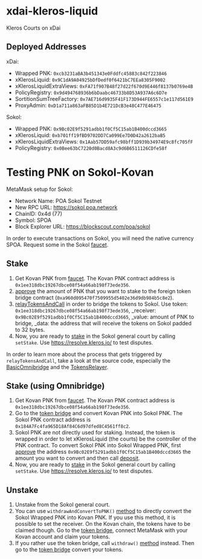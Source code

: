 # xdai-kleros-liquid
Kleros Courts on xDai

## Deployed Addresses

xDai:
- Wrapped PNK: `0xcb3231aBA3b451343e0Fddfc45883c842f223846`
- xKlerosLiquid: `0x9C1dA9A04925bDfDedf0f6421bC7EEa8305F9002`
- xKlerosLiquidExtraViews: `0xFA71f907B48f27d22f670d9E446f8137b0769e4B`
- PolicyRegistry: `0x9d494768936b6bDaabc46733b8D53A937A6c6D7e`
- SortitionSumTreeFactory: `0x7AE716d9935F41F173D944FE6557c1e117d561E9`
- ProxyAdmin: `0xD1a711a863aFB85D1b4E721DcB3e48C477E46475`

Sokol:
- Wrapped PNK: `0x9Bc02E9f5291adbb1f0Cf5C15ab1B400dccd3665`
- xKlerosLiquid: `0xb701ff19fBD9702DD7Ca099Ee7D0D42a2612baB5`
- xKlerosLiquidExtraViews: `0x1Aab57DD59afc98bff1D939b34974E9c8fc705fF`
- PolicyRegistry: `0x0Bee63bC7220d0Bacd8A3c9d6B6511126CDfe58f`

# Testing PNK on Sokol-Kovan

MetaMask setup for Sokol: 
- Network Name: POA Sokol Testnet
- New RPC URL: https://sokol.poa.network
- ChainID: 0x4d (77)
- Symbol: SPOA
- Block Explorer URL: https://blockscout.com/poa/sokol

In order to execute transactions on Sokol, you will need the native currency SPOA. Request some in the Sokol [faucet](https://faucet-sokol.herokuapp.com/).

## Stake
1. Get Kovan PNK from [faucet](https://kovan.etherscan.io/address/0x4e95b2e0ecb3bd394e1dddd775504820a746d3bd#writeContract). The Kovan PNK contract address is `0x1ee318dbc19267dbce08f54a66ab198f73ede356`.
1. [approve](https://kovan.etherscan.io/address/0x1ee318dbc19267dbce08f54a66ab198f73ede356#writeContract) the amount of PNK that you want to stake to the foreign token bridge contract (`0xa960d095470f7509955d5402e36d9db984b5c8e2`).
1. [relayTokensAndCall](https://kovan.etherscan.io/address/0xa960d095470f7509955d5402e36d9db984b5c8e2#writeProxyContract) in order to bridge the tokens to Sokol. Use token: `0x1ee318dbc19267dbce08f54a66ab198f73ede356`, _receiver: `0x9Bc02E9f5291adbb1f0Cf5C15ab1B400dccd3665`, _value: amount of PNK to bridge, _data: the address that will receive the tokens on Sokol padded to 32 bytes.
1. Now, you are ready to [stake](https://blockscout.com/poa/sokol/address/0xb701ff19fBD9702DD7Ca099Ee7D0D42a2612baB5/write-proxy) in the Sokol general court by calling `setStake`. Use https://resolve.kleros.io/ to test disputes.

In order to learn more about the process that gets triggered by `relayTokensAndCall`, take a look at the source code, especially the [BasicOmnibridge](https://github.com/omni/omnibridge/blob/b658c7c217e25c13e61ab9fb1a97010a5656b11e/contracts/upgradeable_contracts/BasicOmnibridge.sol#L471) and the [TokensRelayer](https://github.com/omni/omnibridge/blob/b658c7c217e25c13e61ab9fb1a97010a5656b11e/contracts/upgradeable_contracts/components/common/TokensRelayer.sol#L73-L87).

## Stake (using Omnibridge)
1. Get Kovan PNK from [faucet](https://kovan.etherscan.io/address/0x4e95b2e0ecb3bd394e1dddd775504820a746d3bd#writeContract). The Kovan PNK contract address is `0x1ee318dbc19267dbce08f54a66ab198f73ede356`.
1. Go to the [token bridge](https://sokol-omnibridge.web.app/bridge) and convert Kovan PNK into Sokol PNK. The Sokol PNK contract address is `0x184A7Fc4fa965D18Af84C6d97dfed8C4561ff8c2`.
1. Sokol PNK are not directly used for staking. Instead, the token is wrapped in order to let xKlerosLiquid (the courts) be the controller of the PNK contract. To convert Sokol PNK into Sokol Wrapped PNK, first [approve](https://blockscout.com/poa/sokol/address/0x184A7Fc4fa965D18Af84C6d97dfed8C4561ff8c2/write-proxy) the address `0x9Bc02E9f5291adbb1f0Cf5C15ab1B400dccd3665` the amount you want to convert and then call [deposit](https://blockscout.com/poa/sokol/address/0x9Bc02E9f5291adbb1f0Cf5C15ab1B400dccd3665/write-proxy).
1. Now, you are ready to [stake](https://blockscout.com/poa/sokol/address/0xb701ff19fBD9702DD7Ca099Ee7D0D42a2612baB5/write-proxy) in the Sokol general court by calling `setStake`. Use https://resolve.kleros.io/ to test disputes.

## Unstake
1. Unstake from the Sokol general court. 
1. You can use `withdrawAndConvertToPNK()` [method](https://blockscout.com/poa/sokol/address/0x9Bc02E9f5291adbb1f0Cf5C15ab1B400dccd3665/write-contract) to directly convert the Sokol Wrapped PNK into Kovan PNK. If you use this method, it is possible to set the receiver. On the Kovan chain, the tokens have to be claimed though. Go to the [token bridge](https://sokol-omnibridge.web.app/bridge), connect MetaMask with your Kovan account and claim your tokens.
1. If you rather use the token bridge, call `withdraw()` [method](https://blockscout.com/poa/sokol/address/0x9Bc02E9f5291adbb1f0Cf5C15ab1B400dccd3665/write-contract) instead. Then go to the [token bridge](https://sokol-omnibridge.web.app/bridge) convert your tokens.
